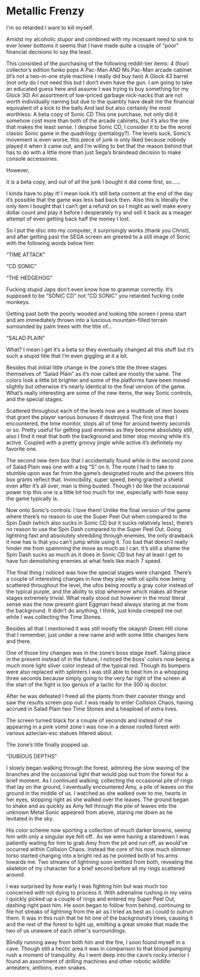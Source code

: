 # Metallic Frenzy

I'm so retarded I want to kill myself.

Amidst my alcoholic stupor and combined with my incessant need to sink to ever lower bottoms it seems that I have made quite a couple of "poor" financial decisions to say the least.

This consisted of the purchasing of the following reddit-tier items:
4 (four) collector’s edition funko pops
A Pac-Man AND Ms.Pac-Man arcade cabinet (it’s not a two-in-one style machine I really did buy two)
A Glock 43 barrel (not only do I not need this but I don’t even have the gun. I am going to take an educated guess here and assume I was trying to buy something for my Glock 30)
An assortment of low-priced garbage nick-nacks that are not worth individually naming but due to the quantity have dealt me the financial equivalent of a kick to the balls
And last but also certainly the most worthless:
A beta copy of Sonic CD
This one purchase, not only did it somehow cost more than both of the arcade cabinets, but it’s also the one that makes the least sense. I despise Sonic CD, I consider it to be the worst classic Sonic game in the quadrilogy (pentalogy?). The levels suck, Sonic’s movement is even worse, this piece of junk is only liked because nobody played it when it came out, and I’m willing to bet that the reason behind that has to do with a little more than just Sega’s braindead decision to make console accessories.

However,

it is a beta copy, and out of all the junk I bought it did come first, so……

I kinda have to play it! I mean look it’s still beta content at the end of the day it’s possible that the game was less bad back then. Also this is literally the only item I bought that I can’t get a refund on so I might as well make every dollar count and play it before I desperately try and sell it back as a meager attempt of even getting back half the money I lost.

So I put the disc into my computer, it surprisingly works (thank you Christ), and after getting past the SEGA screen am greeted to a still image of Sonic with the following words below him:

“TIME ATTACK”

“CD SONIC”

“THE HEDGEHOG”

Fucking stupid Japs don’t even know how to grammar correctly. It’s supposed to be “SONIC CD” not “CD SONIC” you retarded fucking code monkeys.

Getting past both the poorly wooded and looking title screen I press start and am immediately thrown into a luscious mountain-filled terrain surrounded by palm trees with the title of…

“SALAD PLAIN”

What? I mean I get it’s a beta so they eventually changed all this stuff but it’s such a stupid title that I’m even giggling at it a bit.

Besides that initial little change in the zone’s title the three stages themselves of “Salad Plain” as it’s now called are mostly the same. The colors look a little bit brighter and some of the platforms have been moved slightly but otherwise it’s nearly identical to the final version of the game. What’s really interesting are some of the new items, the way Sonic controls, and the special stages.

Scattered throughout each of the levels now are a multitude of item boxes that grant the player various bonuses if destroyed. The first one that I encountered, the time monitor, stops all of time for around twenty seconds or so. Pretty useful for getting past enemies as they become absolutely still, also I find it neat that both the background and timer stop moving while it’s active. Coupled with a pretty groovy jingle while active it’s definitely my favorite one.

The second new item box that I accidentally found while in the second zone of Salad Plain was one with a big “S” on it. The route I had to take to stumble upon was far from the game’s designated route and the powers this box grants reflect that. Invincibility, super speed, being granted a shield even after it’s all over, man is thing busted. Though I do like the occasional power trip this one is a little bit too much for me, especially with how easy the game typically is.

Now onto Sonic’s controls: I love them! Unlike the final version of the game where there’s no reason to use the Super Peel Out when compared to the Spin Dash (which also sucks in Sonic CD but it sucks relatively less), there’s no reason to use the Spin Dash compared to the Super Peel Out. Going lightning fast and absolutely shredding through enemies, the only drawback it now has is that you can’t jump while using it. Too bad that doesn’t really hinder me from spamming the move as much as I can. It’s still a shame the Spin Dash sucks as much as it does in Sonic CD but hey at least I get to have fun demolishing enemies at what feels like mach 7 speed.

The final thing I noticed was how the special stages were changed. There’s a couple of interesting changes in how they play with oil spills now being scattered throughout the level, the ufos being mostly a gray color instead of the typical purple, and the ability to stop whenever which makes all these stages extremely trivial. What really stood out however in the most literal sense was the now present giant Eggman head always staring at me from the background. It didn’t do anything, I think, just kinda creeped me out while I was collecting the Time Stones.

Besides all that I mentioned it was still mostly the okayish Green Hill clone that I remember, just under a new name and with some little changes here and there.

One of those tiny changes was in the zone’s boss stage itself. Taking place in the present instead of in the future, I noticed the boss’ colors now being a much more light silver color instead of the typical  red. Though its bumpers were also replaced with splinters I was still able to beat him in a whopping three seconds because simply going to the very far right of the screen at the start of the fight is too genius of a tactic for the 300 iq doctor.

After he was defeated I freed all the plants from their canister thingy and saw the results screen pop out. I was ready to enter Collision Chaos, having accrued in Salad Plain two Time Stones and a heapload of extra lives.

The screen turned black for a couple of seconds and instead of me appearing in a pink vomit zone I was now in a dense roofed forest with various aztecian-esc statues littered about. 

The zone’s title finally popped up.

“DUBIOUS DEPTHS”

I slowly began walking through the forest, admiring the slow waving of the branches and the occasional light that would pop out from the forest for a brief moment. As I continued walking, collecting the occasional pile of rings that lay on the ground, I eventually encountered Amy, a pile of leaves on the ground in the middle of us. I watched as she walked over to me, hearts in her eyes, stopping right as she walked over the leaves. The ground began to shake and as quickly as Amy fell through the pile of leaves into the unknown Metal Sonic appeared from above, staring me down as he levitated in the sky.

His color scheme now sporting a collection of much darker browns, seeing him with only a singular eye felt off.. As we were having a staredown I was patiently waiting for him to grab Amy from the pit and run off, as would’ve occurred within Collision Chaos. Instead the core of his now much slimmer torso started charging into a bright red as he pointed both of his arms towards me. Two streams of lightning soon emitted from both, revealing the skeleton of my character for a brief second before all my rings scattered around.

I was surprised by how early I was fighting him but was much too concerned with not dying to process it. With adrenaline rushing in my veins I quickly picked up a couple of rings and entered my Super Peel Out, dashing right past him. He soon began to follow from behind, continuing to file hot streaks of lightning from the air as I tried as best as I could to outrun them. It was in this rush that he hit one of the background’s trees, causing it and the rest of the forest to light up, emitting a great smoke that made the two of us unaware of each other's surroundings. 

Blindly running away from both him and the fire, I soon found myself in a cave. Though still a hectic area it was in comparison to that blood pumping rush a moment of tranquility. As I went deep into the cave’s rocky interior I found an assortment of drilling machines and other robotic wildlife: anteaters, antlions, even snakes.